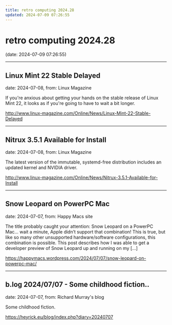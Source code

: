 ```yaml
---
title: retro computing 2024.28
updated: 2024-07-09 07:26:55
---
```


# retro computing 2024.28

(date: 2024-07-09 07:26:55)

---

## Linux Mint 22 Stable Delayed

date: 2024-07-08, from: Linux Magazine

<p>If you're anxious about getting your hands on the stable release of Linux Mint 22, it looks as if you're going to have to wait a bit longer.</p> 

<http://www.linux-magazine.com/Online/News/Linux-Mint-22-Stable-Delayed>

---

## Nitrux 3.5.1 Available for Install

date: 2024-07-08, from: Linux Magazine

<p>The latest version of the immutable, systemd-free distribution includes an updated kernel and NVIDIA driver.</p> 

<http://www.linux-magazine.com/Online/News/Nitrux-3.5.1-Available-for-Install>

---

## Snow Leopard on PowerPC Mac

date: 2024-07-07, from: Happy Macs site

The title probably caught your attention: Snow Leopard on a PowerPC Mac… wait a minute, Apple didn’t support that combination! This is true, but like so many other unsupported hardware/software configurations, this combination is possible. This post describes how I was able to get a developer preview of Snow Leopard up and running on my [&#8230;] 

<https://happymacs.wordpress.com/2024/07/07/snow-leopard-on-powerpc-mac/>

---

## b.log 2024/07/07 - Some childhood fiction..

date: 2024-07-07, from: Richard Murray's blog

Some childhood fiction. 

<https://heyrick.eu/blog/index.php?diary=20240707>

